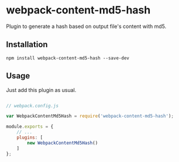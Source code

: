 # webpack-content-md5-hash

Plugin to generate a hash based on output file's content with md5.

## Installation

```
npm install webpack-content-md5-hash --save-dev
```

## Usage

Just add this plugin as usual.

``` javascript

// webpack.config.js

var WebpackContentMd5Hash = require('webpack-content-md5-hash');

module.exports = {
    // ...
    plugins: [
        new WebpackContentMd5Hash()
    ]
};

```

